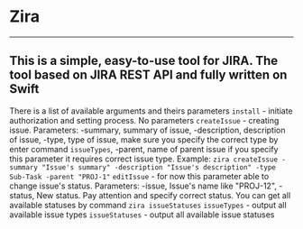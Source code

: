 # Zira
-------------------
This is a simple, easy-to-use tool for JIRA.
The tool based on JIRA REST API and fully written on Swift
-------------------
There is a list of available arguments and theirs parameters
`install` - initiate authorization and setting process. No parameters
`createIssue` - creating issue. Parameters: -summary, summary of issue, -description, description of issue, -type, type of issue, make sure you specify the correct type by enter command `issueTypes`, -parent, name of parent issue if you specify this parameter it requires correct issue type. Example:
`zira createIssue -summary "Issue's summary" -description "Issue's description" -type Sub-Task -parent "PROJ-1"`
`editIssue` - for now this parameter able to change issue's status. Parameters: -issue, Issue's name like "PROJ-12", -status, New status. Pay attention and specify correct status. You can get all available statuses by command `zira issueStatuses`
`issueTypes` - output all available issue types
`issueStatuses` - output all available issue statuses
